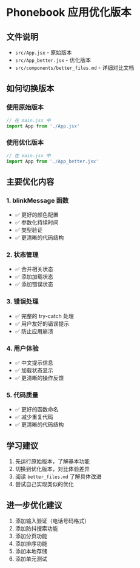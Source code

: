 # Phonebook 应用优化版本

## 文件说明

- `src/App.jsx` - 原始版本
- `src/App_better.jsx` - 优化版本
- `src/components/better_files.md` - 详细对比文档

## 如何切换版本

### 使用原始版本
```javascript
// 在 main.jsx 中
import App from './App.jsx'
```

### 使用优化版本
```javascript
// 在 main.jsx 中
import App from './App_better.jsx'
```

## 主要优化内容

### 1. blinkMessage 函数
- ✅ 更好的颜色配置
- ✅ 参数化持续时间
- ✅ 类型验证
- ✅ 更清晰的代码结构

### 2. 状态管理
- ✅ 合并相关状态
- ✅ 添加加载状态
- ✅ 添加错误状态

### 3. 错误处理
- ✅ 完整的 try-catch 处理
- ✅ 用户友好的错误提示
- ✅ 防止应用崩溃

### 4. 用户体验
- ✅ 中文提示信息
- ✅ 加载状态显示
- ✅ 更清晰的操作反馈

### 5. 代码质量
- ✅ 更好的函数命名
- ✅ 减少重复代码
- ✅ 更清晰的代码结构

## 学习建议

1. 先运行原始版本，了解基本功能
2. 切换到优化版本，对比体验差异
3. 阅读 `better_files.md` 了解具体改进
4. 尝试自己实现类似的优化

## 进一步优化建议

1. 添加输入验证（电话号码格式）
2. 添加防抖搜索功能
3. 添加分页功能
4. 添加排序功能
5. 添加本地存储
6. 添加单元测试 